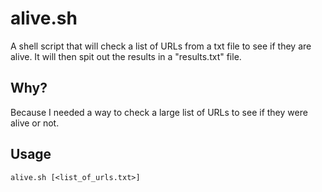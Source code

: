 # alive.sh
A shell script that will check a list of URLs from a txt file to see if they are alive.  It will then spit out the results in a "results.txt" file.

## Why?
Because I needed a way to check a large list of URLs to see if they were alive or not.

## Usage
```
alive.sh [<list_of_urls.txt>]
```

